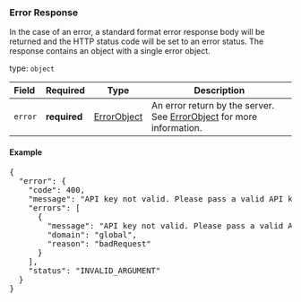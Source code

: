 <!--- This is a generated file, do not edit! -->
<!--- [START maps_http_schema_errorresponse] -->
<h3 class="schema-object" id="ErrorResponse">Error Response</h3>

In the case of an error, a standard format error response body will be returned and the HTTP status code will be set to an error status. The response contains an object with a single error object.

type: `object`

| Field   | Required     | Type                                      | Description                                                                                        |
| :------ | ------------ | ----------------------------------------- | -------------------------------------------------------------------------------------------------- |
| `error` | **required** | [ErrorObject](#ErrorObject "ErrorObject") | An error return by the server. See [ErrorObject](#ErrorObject "ErrorObject") for more information. |

<h4 class="schema-object-example" id="ErrorResponse-example">Example</h4>

<pre class="notranslate lang-json prettyprint">{
  "error": {
    "code": 400,
    "message": "API key not valid. Please pass a valid API key.",
    "errors": [
      {
        "message": "API key not valid. Please pass a valid API key.",
        "domain": "global",
        "reason": "badRequest"
      }
    ],
    "status": "INVALID_ARGUMENT"
  }
}</pre>

<!--- [END maps_http_schema_errorresponse] -->